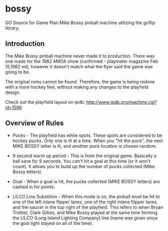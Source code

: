 # bossy
GO Source for Game Plan Mike Bossy pinball machine utilizing the goflip library.

## Introduction
The Mike Bossy pinball machine never made it to production. There was one made for the 1982 AMOA show (confirmed - playmeter magazine Feb 15,1982 ed), however it doesn't match what the flyer said the game was going to be.

The original roms cannot be found. Therefore, the game is being redone with a more hockey feel, without making any changes to the playfield design.

Check out the playfield layout on ipdb: http://www.ipdb.org/machine.cgi?id=1596


## Overview of Rules
* Pucks - The playfield has white spots. These spots are considered to be hockey pucks. Only one is lit at a time. When you "hit the puck", the next MIKE BOSSY letter is lit, and another puck location is chosen random.

* 9 second warm up period - This is from the original game. Basically a ball save for 9 seconds. You can't hit a goal at this time (or it won't count). It allows you to build up the number of pucks collected (Mike Bossy letters)

* Goal - When a goal is hit, the pucks collected (MIKE BOSSY letters) are cashed in for points.

* LILCO Line Substition - When this mode is on, the pinball must be hit to one of the left inlane flipper lanes, one of the right inlane flipper lanes, and the saucer in the top right of the playfield. This refers to when Bryan Trottier, Clark Gillies, and Mike Bossy played at the same time forming the LILCO (Long Island Lighting Company) line (name was given since the goal light stayed on all of the time).
